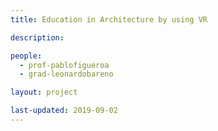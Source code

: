 ```yaml
---
title: Education in Architecture by using VR

description: 

people:
  - prof-pablofigueroa
  - grad-leonardobareno

layout: project  

last-updated: 2019-09-02
---
```

